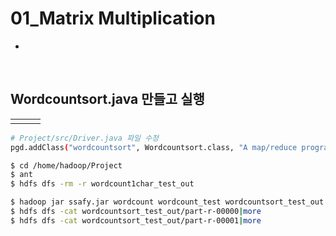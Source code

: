 # 01_Matrix Multiplication

- 

<br>

## Wordcountsort.java 만들고 실행

|      |      |      |
| ---- | ---- | ---- |
|      |      |      |

```bash
# Project/src/Driver.java 파일 수정
pgd.addClass("wordcountsort", Wordcountsort.class, "A map/reduce program that output frequency of the words in the input files by alphabetical order.");

$ cd /home/hadoop/Project
$ ant
$ hdfs dfs -rm -r wordcount1char_test_out

$ hadoop jar ssafy.jar wordcount wordcount_test wordcountsort_test_out
$ hdfs dfs -cat wordcountsort_test_out/part-r-00000|more
$ hdfs dfs -cat wordcountsort_test_out/part-r-00001|more
```

